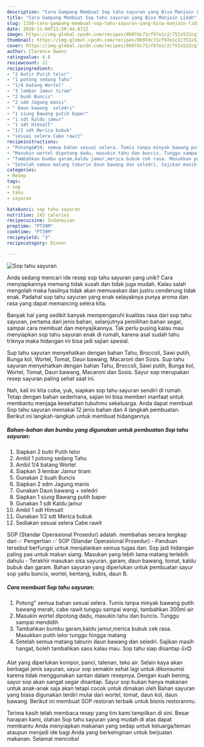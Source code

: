 ```yaml
---
description: "Cara Gampang Membuat Sop tahu sayuran yang Bisa Manjain Lidah"
title: "Cara Gampang Membuat Sop tahu sayuran yang Bisa Manjain Lidah"
slug: 1350-cara-gampang-membuat-sop-tahu-sayuran-yang-bisa-manjain-lidah
date: 2020-11-04T11:50:44.872Z
image: https://img-global.cpcdn.com/recipes/0b97dc71cf97e1c2/751x532cq70/sop-tahu-sayuran-foto-resep-utama.jpg
thumbnail: https://img-global.cpcdn.com/recipes/0b97dc71cf97e1c2/751x532cq70/sop-tahu-sayuran-foto-resep-utama.jpg
cover: https://img-global.cpcdn.com/recipes/0b97dc71cf97e1c2/751x532cq70/sop-tahu-sayuran-foto-resep-utama.jpg
author: Clarence Owens
ratingvalue: 4.8
reviewcount: 11
recipeingredient:
- "2 butir Putih telor"
- "1 potong sedang Tahu"
- "1/4 batang Wortel"
- "3 lembar Jamur tiram"
- "2 buah Buncis"
- "2 sdm Jagung manis"
- " Daun bawang  seledri"
- "1 siung Bawang putih baper"
- "1 sdt Kaldu jamur"
- "1 sdt Himsalt"
- "1/2 sdt Merica bubuk"
- "sesuai selera Cabe rawit"
recipeinstructions:
- "Potong&#34; semua bahan sesuai selera. Tumis tanpa minyak bawang putih bawang merah, cabe rawit tunggu sampai wangi, tambahkan 300ml air"
- "Masukin wortel dipotong dadu, masukin tahu dan buncis. Tunggu sampai mendidih"
- "Tambahkan bumbu garam,kaldu jamur,merica bubuk cek rasa. Masukkan putih telor tunggu hingga matang"
- "Setelah semua matang taburin daun bawang dan seledri. Sajikan masih hangat, boleh tambahkan saos kalau mau. Sop tahu siap disantap 👍😊"
categories:
- Resep
tags:
- sop
- tahu
- sayuran

katakunci: sop tahu sayuran 
nutrition: 143 calories
recipecuisine: Indonesian
preptime: "PT39M"
cooktime: "PT39M"
recipeyield: "3"
recipecategory: Dinner

---
```



![Sop tahu sayuran](https://img-global.cpcdn.com/recipes/0b97dc71cf97e1c2/751x532cq70/sop-tahu-sayuran-foto-resep-utama.jpg)

Anda sedang mencari ide resep sop tahu sayuran yang unik? Cara menyiapkannya memang tidak susah dan tidak juga mudah. Kalau salah mengolah maka hasilnya tidak akan memuaskan dan justru cenderung tidak enak. Padahal sop tahu sayuran yang enak selayaknya punya aroma dan rasa yang dapat memancing selera kita.

Banyak hal yang sedikit banyak mempengaruhi kualitas rasa dari sop tahu sayuran, pertama dari jenis bahan, selanjutnya pemilihan bahan segar, sampai cara membuat dan menyajikannya. Tak perlu pusing kalau mau menyiapkan sop tahu sayuran enak di rumah, karena asal sudah tahu triknya maka hidangan ini bisa jadi sajian spesial.

Sup tahu sayuran menyehatkan dengan bahan Tahu, Broccoli, Sawi putih, Bunga kol, Wortel, Tomat, Daun bawang, Macaroni dan Sosis. Sup tahu sayuran menyehatkan dengan bahan Tahu, Broccoli, Sawi putih, Bunga kol, Wortel, Tomat, Daun bawang, Macaroni dan Sosis. Sayur sop merupakan resep sayuran paling sehat saat ini.


Nah, kali ini kita coba, yuk, siapkan sop tahu sayuran sendiri di rumah. Tetap dengan bahan sederhana, sajian ini bisa memberi manfaat untuk membantu menjaga kesehatan tubuhmu sekeluarga. Anda dapat membuat Sop tahu sayuran memakai 12 jenis bahan dan 4 langkah pembuatan. Berikut ini langkah-langkah untuk membuat hidangannya.

<!--inarticleads1-->

##### Bahan-bahan dan bumbu yang digunakan untuk pembuatan Sop tahu sayuran:

1. Siapkan 2 butir Putih telor
1. Ambil 1 potong sedang Tahu
1. Ambil 1/4 batang Wortel
1. Siapkan 3 lembar Jamur tiram
1. Gunakan 2 buah Buncis
1. Siapkan 2 sdm Jagung manis
1. Gunakan  Daun bawang + seledri
1. Siapkan 1 siung Bawang putih baper
1. Gunakan 1 sdt Kaldu jamur
1. Ambil 1 sdt Himsalt
1. Gunakan 1/2 sdt Merica bubuk
1. Sediakan sesuai selera Cabe rawit


SOP (Standar Operasional Prosedur) adalah. membahas secara lengkap dari ✅ Pengertian ✅ SOP (Standar Operasional Prosedur) - Panduan tersebut berfungsi untuk menjalankan semua tugas dan. Sop jadi hidangan paling pas untuk makan siang. Masukan yang lebih lama matang terlebih dahulu - Terakhir masukan sisa sayuran, garam, daun bawang, tomat, kaldu bubuk dan garam. Bahan sayuran yang diperlukan untuk pembuatan sayur sop yaitu buncis, wortel, kentang, kubis, daun B. 

<!--inarticleads2-->

##### Cara membuat Sop tahu sayuran:

1. Potong&#34; semua bahan sesuai selera. Tumis tanpa minyak bawang putih bawang merah, cabe rawit tunggu sampai wangi, tambahkan 300ml air
1. Masukin wortel dipotong dadu, masukin tahu dan buncis. Tunggu sampai mendidih
1. Tambahkan bumbu garam,kaldu jamur,merica bubuk cek rasa. Masukkan putih telor tunggu hingga matang
1. Setelah semua matang taburin daun bawang dan seledri. Sajikan masih hangat, boleh tambahkan saos kalau mau. Sop tahu siap disantap 👍😊


Alat yang diperlukan kompor, panci, talenan, teko air. Selain kaya akan berbagai jenis sayuran, sayur sop semakin sehat lagi untuk dikonsumsi karena tidak menggunakan santan dalam resepnya. Dengan kuah bening, sayur sop akan sangat segar disantap. Sayur sop bukan hanya makanan untuk anak-anak saja akan tetapi cocok untuk dimakan oleh Bahan sayuran yang biasa digunakan terdiri mulai dari wortel, tomat, daun kol, daun bawang. Berikut ini membuat SOP restoran terbaik untuk bisnis restoranmu. 

Terima kasih telah membaca resep yang tim kami tampilkan di sini. Besar harapan kami, olahan Sop tahu sayuran yang mudah di atas dapat membantu Anda menyiapkan makanan yang sedap untuk keluarga/teman ataupun menjadi ide bagi Anda yang berkeinginan untuk berjualan makanan. Selamat mencoba!
